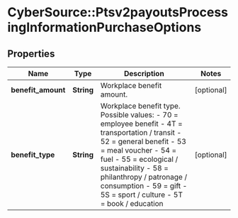 # CyberSource::Ptsv2payoutsProcessingInformationPurchaseOptions

## Properties
Name | Type | Description | Notes
------------ | ------------- | ------------- | -------------
**benefit_amount** | **String** | Workplace benefit amount. | [optional] 
**benefit_type** | **String** | Workplace benefit type. Possible values: - 70 &#x3D; employee benefit - 4T &#x3D; transportation / transit - 52 &#x3D; general benefit - 53 &#x3D; meal voucher - 54 &#x3D; fuel - 55 &#x3D; ecological / sustainability - 58 &#x3D; philanthropy / patronage / consumption - 59 &#x3D; gift - 5S &#x3D; sport / culture - 5T &#x3D; book / education  | [optional] 


